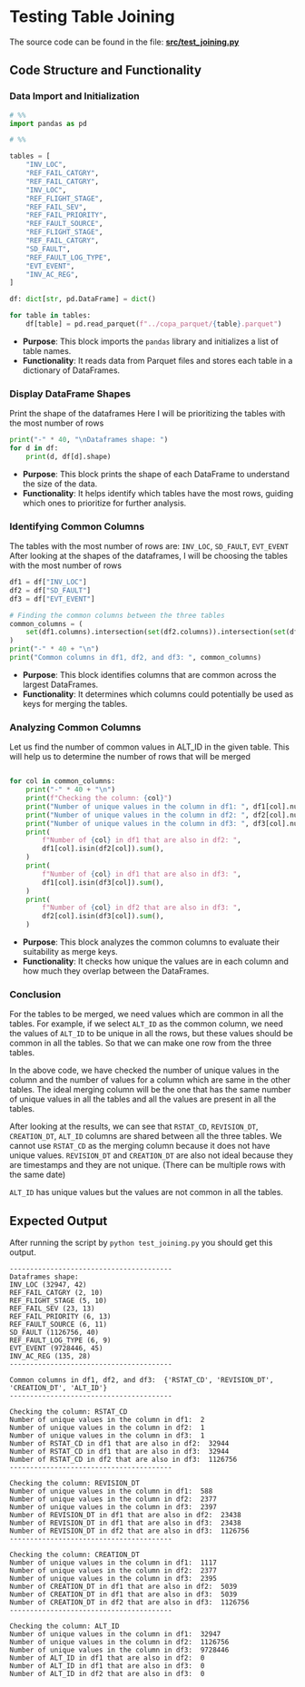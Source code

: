 # Testing Table Joining


The source code can be found in the file: **[src/test_joining.py](../src/test_joining.py)**
## Code Structure and Functionality

### Data Import and Initialization

```python
# %%
import pandas as pd

# %%

tables = [
    "INV_LOC",
    "REF_FAIL_CATGRY",
    "REF_FAIL_CATGRY",
    "INV_LOC",
    "REF_FLIGHT_STAGE",
    "REF_FAIL_SEV",
    "REF_FAIL_PRIORITY",
    "REF_FAULT_SOURCE",
    "REF_FLIGHT_STAGE",
    "REF_FAIL_CATGRY",
    "SD_FAULT",
    "REF_FAULT_LOG_TYPE",
    "EVT_EVENT",
    "INV_AC_REG",
]

df: dict[str, pd.DataFrame] = dict()

for table in tables:
    df[table] = pd.read_parquet(f"../copa_parquet/{table}.parquet")
```

- **Purpose**: This block imports the `pandas` library and initializes a list of table names.
- **Functionality**: It reads data from Parquet files and stores each table in a dictionary of DataFrames.

### Display DataFrame Shapes
Print the shape of the dataframes
Here I will be prioritizing the tables with the most number of rows

```python
print("-" * 40, "\nDataframes shape: ")
for d in df:
    print(d, df[d].shape)
```

- **Purpose**: This block prints the shape of each DataFrame to understand the size of the data.
- **Functionality**: It helps identify which tables have the most rows, guiding which ones to prioritize for further analysis.

### Identifying Common Columns
The tables with the most number of rows are: `INV_LOC`, `SD_FAULT`, `EVT_EVENT`  
After looking at the shapes of the dataframes, I will be choosing the tables with the most number of rows

```python
df1 = df["INV_LOC"]
df2 = df["SD_FAULT"]
df3 = df["EVT_EVENT"]

# Finding the common columns between the three tables
common_columns = (
    set(df1.columns).intersection(set(df2.columns)).intersection(set(df3.columns))
)
print("-" * 40 + "\n")
print("Common columns in df1, df2, and df3: ", common_columns)
```

- **Purpose**: This block identifies columns that are common across the largest DataFrames.
- **Functionality**: It determines which columns could potentially be used as keys for merging the tables.

### Analyzing Common Columns
Let us find the number of common values in ALT_ID in the given table.
This will help us to determine the number of rows that will be merged

```python

for col in common_columns:
    print("-" * 40 + "\n")
    print(f"Checking the column: {col}")
    print("Number of unique values in the column in df1: ", df1[col].nunique())
    print("Number of unique values in the column in df2: ", df2[col].nunique())
    print("Number of unique values in the column in df3: ", df3[col].nunique())
    print(
        f"Number of {col} in df1 that are also in df2: ",
        df1[col].isin(df2[col]).sum(),
    )
    print(
        f"Number of {col} in df1 that are also in df3: ",
        df1[col].isin(df3[col]).sum(),
    )
    print(
        f"Number of {col} in df2 that are also in df3: ",
        df2[col].isin(df3[col]).sum(),
    )
```

- **Purpose**: This block analyzes the common columns to evaluate their suitability as merge keys.
- **Functionality**: It checks how unique the values are in each column and how much they overlap between the DataFrames.

### Conclusion
For the tables to be merged, we need values which are common in all the tables.
For example, if we select `ALT_ID` as the common column, we need the values of `ALT_ID` to be unique in all the rows, but these
values should be common in all the tables. So that we can make one row from the three tables.

In the above code, we have checked the number of unique values in the column and the number of values for a column which are 
same in the other tables. The ideal merging column will be the one that has the same number of unique values in all the tables
and all the values are present in all the tables.

After looking at the results, we can see that `RSTAT_CD`, `REVISION_DT`, `CREATION_DT`, `ALT_ID` columns are shared between all the three tables.
We cannot use `RSTAT_CD` as the merging column because it does not have unique values.
`REVISION_DT` and `CREATION_DT` are also not ideal because they are timestamps and they are not unique. (There can be multiple rows with the same date)

`ALT_ID` has unique values but the values are not common in all the tables. 

## Expected Output

After running the script by `python test_joining.py` you should get this output.

```
---------------------------------------- 
Dataframes shape: 
INV_LOC (32947, 42)
REF_FAIL_CATGRY (2, 10)
REF_FLIGHT_STAGE (5, 10)
REF_FAIL_SEV (23, 13)
REF_FAIL_PRIORITY (6, 13)
REF_FAULT_SOURCE (6, 11)
SD_FAULT (1126756, 40)
REF_FAULT_LOG_TYPE (6, 9)
EVT_EVENT (9728446, 45)
INV_AC_REG (135, 28)
----------------------------------------

Common columns in df1, df2, and df3:  {'RSTAT_CD', 'REVISION_DT', 'CREATION_DT', 'ALT_ID'}
----------------------------------------

Checking the column: RSTAT_CD
Number of unique values in the column in df1:  2
Number of unique values in the column in df2:  1
Number of unique values in the column in df3:  1
Number of RSTAT_CD in df1 that are also in df2:  32944
Number of RSTAT_CD in df1 that are also in df3:  32944
Number of RSTAT_CD in df2 that are also in df3:  1126756
----------------------------------------

Checking the column: REVISION_DT
Number of unique values in the column in df1:  588
Number of unique values in the column in df2:  2377
Number of unique values in the column in df3:  2397
Number of REVISION_DT in df1 that are also in df2:  23438
Number of REVISION_DT in df1 that are also in df3:  23438
Number of REVISION_DT in df2 that are also in df3:  1126756
----------------------------------------

Checking the column: CREATION_DT
Number of unique values in the column in df1:  1117
Number of unique values in the column in df2:  2377
Number of unique values in the column in df3:  2395
Number of CREATION_DT in df1 that are also in df2:  5039
Number of CREATION_DT in df1 that are also in df3:  5039
Number of CREATION_DT in df2 that are also in df3:  1126756
----------------------------------------

Checking the column: ALT_ID
Number of unique values in the column in df1:  32947
Number of unique values in the column in df2:  1126756
Number of unique values in the column in df3:  9728446
Number of ALT_ID in df1 that are also in df2:  0
Number of ALT_ID in df1 that are also in df3:  0
Number of ALT_ID in df2 that are also in df3:  0
```
